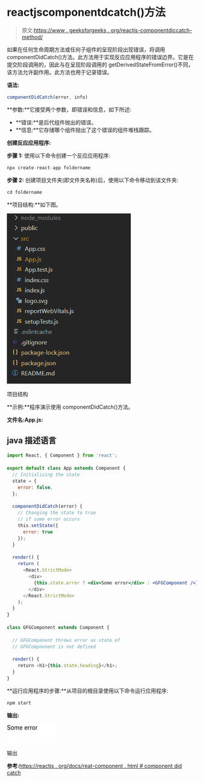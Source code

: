 # reactjscomponentdcatch()方法

> 原文:[https://www . geeksforgeeks . org/reactjs-componentdiccatch-method/](https://www.geeksforgeeks.org/reactjs-componentdidcatch-method/)

如果在任何生命周期方法或任何子组件的呈现阶段出现错误，将调用 componentDidCatch()方法。此方法用于实现反应应用程序的错误边界。它是在提交阶段调用的，因此与在呈现阶段调用的 getDerivedStateFromError()不同，该方法允许副作用。此方法也用于记录错误。

**语法:**

```jsx
componentDidCatch(error, info)
```

**参数:**它接受两个参数，即错误和信息，如下所述:

*   **错误:**是后代组件抛出的错误。
*   **信息:**它存储哪个组件抛出了这个错误的组件堆栈跟踪。

**创建反应应用程序:**

**步骤 1:** 使用以下命令创建一个反应应用程序:

```jsx
npx create-react-app foldername
```

**步骤 2:** 创建项目文件夹(即文件夹名称)后，使用以下命令移动到该文件夹:

```jsx
cd foldername
```

**项目结构:**如下图。

![](img/f04ae0d8b722a9fff0bd9bd138b29c23.png)

项目结构

**示例:**程序演示使用 componentDidCatch()方法。

**文件名:App.js:**

## java 描述语言

```jsx
import React, { Component } from 'react';

export default class App extends Component {
  // Initializing the state
  state = {
    error: false,
  };

  componentDidCatch(error) {
    // Changing the state to true
    // if some error occurs
    this.setState({
      error: true
    });
  }

  render() {
    return (
      <React.StrictMode>
        <div>
          {this.state.error ? <div>Some error</div> : <GFGComponent />}
        </div>
      </React.StrictMode>
    );
  }
}

class GFGComponent extends Component {

  // GFGComponent throws error as state of
  // GFGCompnonent is not defined

  render() {
    return <h1>{this.state.heading}</h1>;
  }
}
```

**运行应用程序的步骤:**从项目的根目录使用以下命令运行应用程序:

```jsx
npm start
```

**输出:**

![](img/cadf225322e9712950f999af0a6f662e.png)

输出

**参考:**[https://reactjs . org/docs/reat-component . html # component did catch](https://reactjs.org/docs/react-component.html#componentdidcatch)